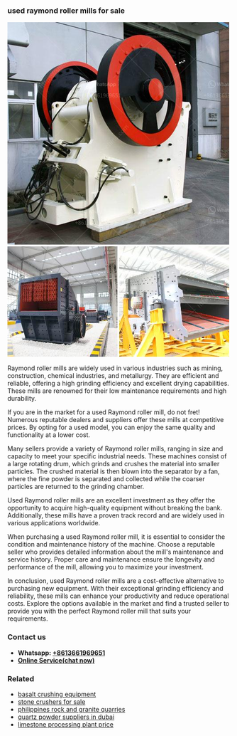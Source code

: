 <h3>used raymond roller mills for sale</h3><img src='1708589065.jpg' alt=''><p>Raymond roller mills are widely used in various industries such as mining, construction, chemical industries, and metallurgy. They are efficient and reliable, offering a high grinding efficiency and excellent drying capabilities. These mills are renowned for their low maintenance requirements and high durability.</p><p>If you are in the market for a used Raymond roller mill, do not fret! Numerous reputable dealers and suppliers offer these mills at competitive prices. By opting for a used model, you can enjoy the same quality and functionality at a lower cost.</p><p>Many sellers provide a variety of Raymond roller mills, ranging in size and capacity to meet your specific industrial needs. These machines consist of a large rotating drum, which grinds and crushes the material into smaller particles. The crushed material is then blown into the separator by a fan, where the fine powder is separated and collected while the coarser particles are returned to the grinding chamber.</p><p>Used Raymond roller mills are an excellent investment as they offer the opportunity to acquire high-quality equipment without breaking the bank. Additionally, these mills have a proven track record and are widely used in various applications worldwide.</p><p>When purchasing a used Raymond roller mill, it is essential to consider the condition and maintenance history of the machine. Choose a reputable seller who provides detailed information about the mill's maintenance and service history. Proper care and maintenance ensure the longevity and performance of the mill, allowing you to maximize your investment.</p><p>In conclusion, used Raymond roller mills are a cost-effective alternative to purchasing new equipment. With their exceptional grinding efficiency and reliability, these mills can enhance your productivity and reduce operational costs. Explore the options available in the market and find a trusted seller to provide you with the perfect Raymond roller mill that suits your requirements.</p><h3>Contact us</h3><ul><li><strong>Whatsapp:&nbsp;<a href="https://wa.me/8613661969651">+8613661969651</a></strong></li><li><a href="https://swt.shibang-china.com/?git&amp;zhl&amp;used raymond roller mills for sale"><strong>Online Service(chat now)</strong></a></li></ul><h3>Related</h3><ul><li><a href='basalt crushing equipment.md'>basalt crushing equipment</a></li><li><a href='stone crushers for sale.md'>stone crushers for sale</a></li><li><a href='philippines rock and granite quarries.md'>philippines rock and granite quarries</a></li><li><a href='quartz powder suppliers in dubai.md'>quartz powder suppliers in dubai</a></li><li><a href='limestone processing plant price.md'>limestone processing plant price</a></li></ul>